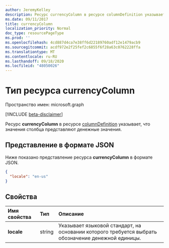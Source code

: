 ```yaml
---
author: JeremyKelley
description: Ресурс currencyColumn в ресурсе columnDefinition указывает, что значения столбца представляют денежные значения.
ms.date: 09/11/2017
title: currencyColumn
localization_priority: Normal
doc_type: resourcePageType
ms.prod: ''
ms.openlocfilehash: 4cd887d4ca7e38ff6d22189760adf12e1479acb9
ms.sourcegitcommit: acdf972e2f25fef2c6855f6f28a63c0762228ffa
ms.translationtype: MT
ms.contentlocale: ru-RU
ms.lasthandoff: 09/18/2020
ms.locfileid: "48050026"
---
```

# <a name="currencycolumn-resource-type"></a>Тип ресурса currencyColumn

Пространство имен: microsoft.graph

[!INCLUDE [beta-disclaimer](../../includes/beta-disclaimer.md)]

Ресурс **currencyColumn** в ресурсе [columnDefinition](columndefinition.md) указывает, что значения столбца представляют денежные значения.

## <a name="json-representation"></a>Представление в формате JSON

Ниже показано представление ресурса **currencyColumn** в формате JSON.
<!-- { "blockType": "resource", "@odata.type": "microsoft.graph.currencyColumn" } -->

```json
{
  "locale": "en-us"
}
```

## <a name="properties"></a>Свойства

| Имя свойства | Тип   | Описание
|:--------------|:-------|:----------------------------------------------------
| **locale**    | string | Указывает языковой стандарт, на основании которого требуется выбрать обозначение денежной единицы.

<!--
{
  "type": "#page.annotation",
  "description": "",
  "keywords": "",
  "section": "documentation",
  "tocPath": "Resources/CurrencyColumn",
  "suppressions": []
}
-->


